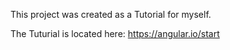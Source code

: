 This project was created as a Tutorial for myself.

The Tuturial is located here:
https://angular.io/start